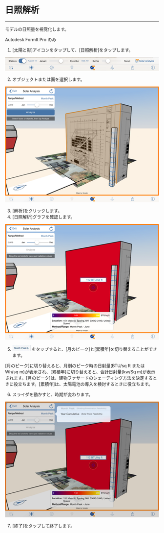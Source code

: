 

# 日照解析

---

モデルの日照量を視覚化します。

Autodesk FormIt Pro のみ

1. [太陽と影]アイコンをタップして、[日照解析]をタップします。

![](Images/GUID-11AE3DBC-0804-4636-BF3B-1A4F2AA98A46-low.png)

2. オブジェクトまたは面を選択します。

![](Images/GUID-C77CAAC1-59A7-4634-B26C-5FFC77C3CCA2-low.png)

3. [解析]をクリックします。
4. [日照解析]グラフを確認します。

![](Images/GUID-145DAD5D-86B0-4463-8269-C6317C68E6A1-low.png)

5. ![](Images/GUID-031D977C-EEAA-44AD-B73D-19FB4A2C0117-low.jpg) をタップすると、[月のピーク]と[累積年]を切り替えることができます。

[月のピーク]に切り替えると、月別のピーク時の日射量(BTU/sq ft または Wh/sq m)が表示され、[累積年]に切り替えると、合計日射量(kw/Sq m)が表示されます。[月のピーク]は、建物ファサードのシェーディング方法を決定するときに役立ちます。[累積年]は、太陽電池の導入を検討するときに役立ちます。

6. スライダを動かすと、時期が変わります。

![](Images/GUID-953718EC-2C8F-41D6-B3ED-5CC9078443A4-low.png)

7. [終了]をタップして終了します。

